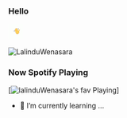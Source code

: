 ### Hello 


<img src="https://github.com/LalinduWenasara/LalinduWenasara/blob/main/wave.gif" width="30px">



![LalinduWenasara](https://github-readme-stats.vercel.app/api?username=LalinduWenasara&count_private=true&hide=stars&include_all_commits=true&line_height=24&show_icons=true&theme=algolia)












### Now Spotify Playing 
[<img src="https://now-playing-codestackr.vercel.app/api/spotify-playing" alt="lalinduWenasara's fav  Playing" width="350" />]

- 🌱 I’m currently learning ...

